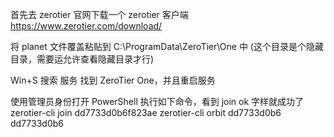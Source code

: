 首先去 zerotier 官网下载一个 zerotier 客户端
https://www.zerotier.com/download/

将 planet 文件覆盖粘贴到 C:\ProgramData\ZeroTier\One 中 (这个目录是个隐藏目录，需要运允许查看隐藏目录才行)

Win+S 搜索 服务
找到 ZeroTier One，并且重启服务

使用管理员身份打开 PowerShell
执行如下命令，看到 join ok 字样就成功了
zerotier-cli join dd7733d0b6f823ae
zerotier-cli orbit dd7733d0b6 dd7733d0b6